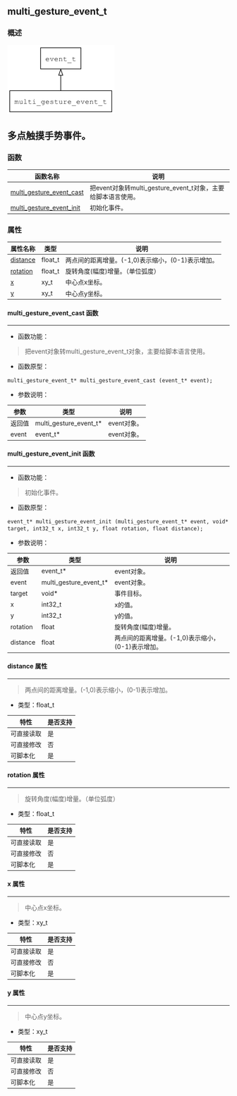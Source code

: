 ## multi\_gesture\_event\_t
### 概述
![image](images/multi_gesture_event_t_0.png)

多点触摸手势事件。
----------------------------------
### 函数
<p id="multi_gesture_event_t_methods">

| 函数名称 | 说明 | 
| -------- | ------------ | 
| <a href="#multi_gesture_event_t_multi_gesture_event_cast">multi\_gesture\_event\_cast</a> | 把event对象转multi_gesture_event_t对象，主要给脚本语言使用。 |
| <a href="#multi_gesture_event_t_multi_gesture_event_init">multi\_gesture\_event\_init</a> | 初始化事件。 |
### 属性
<p id="multi_gesture_event_t_properties">

| 属性名称 | 类型 | 说明 | 
| -------- | ----- | ------------ | 
| <a href="#multi_gesture_event_t_distance">distance</a> | float\_t | 两点间的距离增量。(-1,0)表示缩小，(0-1)表示增加。 |
| <a href="#multi_gesture_event_t_rotation">rotation</a> | float\_t | 旋转角度(幅度)增量。（单位弧度） |
| <a href="#multi_gesture_event_t_x">x</a> | xy\_t | 中心点x坐标。 |
| <a href="#multi_gesture_event_t_y">y</a> | xy\_t | 中心点y坐标。 |
#### multi\_gesture\_event\_cast 函数
-----------------------

* 函数功能：

> <p id="multi_gesture_event_t_multi_gesture_event_cast">把event对象转multi_gesture_event_t对象，主要给脚本语言使用。

* 函数原型：

```
multi_gesture_event_t* multi_gesture_event_cast (event_t* event);
```

* 参数说明：

| 参数 | 类型 | 说明 |
| -------- | ----- | --------- |
| 返回值 | multi\_gesture\_event\_t* | event对象。 |
| event | event\_t* | event对象。 |
#### multi\_gesture\_event\_init 函数
-----------------------

* 函数功能：

> <p id="multi_gesture_event_t_multi_gesture_event_init">初始化事件。

* 函数原型：

```
event_t* multi_gesture_event_init (multi_gesture_event_t* event, void* target, int32_t x, int32_t y, float rotation, float distance);
```

* 参数说明：

| 参数 | 类型 | 说明 |
| -------- | ----- | --------- |
| 返回值 | event\_t* | event对象。 |
| event | multi\_gesture\_event\_t* | event对象。 |
| target | void* | 事件目标。 |
| x | int32\_t | x的值。 |
| y | int32\_t | y的值。 |
| rotation | float | 旋转角度(幅度)增量。 |
| distance | float | 两点间的距离增量。(-1,0)表示缩小，(0-1)表示增加。 |
#### distance 属性
-----------------------
> <p id="multi_gesture_event_t_distance">两点间的距离增量。(-1,0)表示缩小，(0-1)表示增加。

* 类型：float\_t

| 特性 | 是否支持 |
| -------- | ----- |
| 可直接读取 | 是 |
| 可直接修改 | 否 |
| 可脚本化   | 是 |
#### rotation 属性
-----------------------
> <p id="multi_gesture_event_t_rotation">旋转角度(幅度)增量。（单位弧度）

* 类型：float\_t

| 特性 | 是否支持 |
| -------- | ----- |
| 可直接读取 | 是 |
| 可直接修改 | 否 |
| 可脚本化   | 是 |
#### x 属性
-----------------------
> <p id="multi_gesture_event_t_x">中心点x坐标。

* 类型：xy\_t

| 特性 | 是否支持 |
| -------- | ----- |
| 可直接读取 | 是 |
| 可直接修改 | 否 |
| 可脚本化   | 是 |
#### y 属性
-----------------------
> <p id="multi_gesture_event_t_y">中心点y坐标。

* 类型：xy\_t

| 特性 | 是否支持 |
| -------- | ----- |
| 可直接读取 | 是 |
| 可直接修改 | 否 |
| 可脚本化   | 是 |
